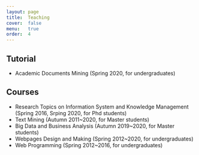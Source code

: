 ```yaml
---
layout: page
title:  Teaching
cover:  false
menu:   true
order:  4
---
```


## Tutorial 
* Academic Documents Mining (Spring 2020, for undergraduates)


## Courses
* Research Topics on Information System and Knowledge Management (Spring 2016, Srping 2020, for Phd students)
* Text Mining (Autumn 2011~2020, for Master students)
* Big Data and Business Analysis (Autumn 2019~2020, for Master students)
* Webpages Design and Making (Spring 2012~2020, for undergraduates)
* Web Programming (Spring 2012~2016, for undergraduates)


